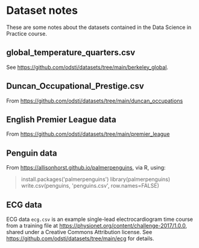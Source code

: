 # Dataset notes

These are some notes about the datasets contained in the Data
Science in Practice course.

## global_temperature_quarters.csv

See <https://github.com/odsti/datasets/tree/main/berkeley_global>.

## Duncan_Occupational_Prestige.csv

From <https://github.com/odsti/datasets/tree/main/duncan_occupations>

## English Premier League data

From <https://github.com/odsti/datasets/tree/main/premier_league>

## Penguin data

From <https://allisonhorst.github.io/palmerpenguins>, via R, using:

> install.packages('palmerpenguins')
> library(palmerpenguins)
> write.csv(penguins, 'penguins.csv', row.names=FALSE)

## ECG data

ECG data `ecg.csv` is an example single-lead electrocardiogram time course from
a training file at <https://physionet.org/content/challenge-2017/1.0.0>, shared
under a Creative Commons Attribution license.  See
<https://github.com/odsti/datasets/tree/main/ecg> for details.
